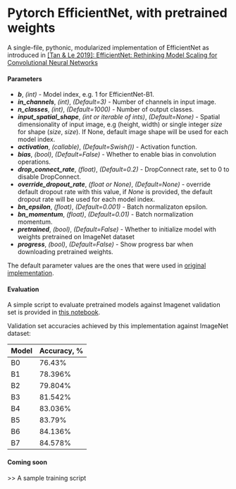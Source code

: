 # Pytorch EfficientNet, with pretrained weights

A single-file, pythonic, modularized implementation of EfficientNet 
as introduced in
[\[Tan & Le 2019\]: EfficientNet: Rethinking Model Scaling
for Convolutional Neural Networks](https://arxiv.org/abs/1905.11946)

#### Parameters
 
* ***b***, *(int)* - Model index, e.g. 1 for EfficientNet-B1.
* ***in_channels***, *(int)*, *(Default=3)* - Number of channels in input image.
* ***n_classes***, *(int)*, *(Default=1000)* - Number of 
output classes.
* ***input_spatial_shape***, *(int or iterable of ints)*, 
*(Default=None)* - Spatial dimensionality of input image, e.g
 (height, width) or single integer *size* for shape (*size*, *size*). 
If None, default image shape will be used for each model index. 
* ***activation***, *(callable)*, 
*(Default=Swish())* - Activation function.
* ***bias***, *(bool)*, 
*(Default=False)* - Whether to enable bias in convolution operations.
* ***drop_connect_rate***, *(float)*, 
*(Default=0.2)* - DropConnect rate, set to 0 to disable DropConnect.
* ***override_dropout_rate***, *(float or None)*, 
*(Default=None)* - override default dropout rate with this value,
if *None* is provided, the default dropout rate will be used 
for each model index.
* ***bn_epsilon***, *(float)*, 
*(Default=0.001)* - Batch normalizaton epsilon.
* ***bn_momentum***, *(float)*, 
*(Default=0.01)* - Batch normalization momentum.
* ***pretrained***, *(bool)*, 
*(Default=False)* - Whether to initialize model with weights 
pretrained on ImageNet dataset
* ***progress***, *(bool)*, 
*(Default=False)* - Show progress bar when downloading 
pretrained weights.

The default parameter values are the ones that were used in 
[original implementation](https://github.com/tensorflow/tpu/tree/master/models/official/efficientnet).

#### Evaluation
A simple script to evaluate pretrained models against Imagenet 
validation set is provided in [this notebook](imagenet_eval.ipynb).

Validation set accuracies achieved by this implementation against ImageNet
dataset:

| Model | Accuracy, % |
| --- | --- |
| B0 | 76.43% |
| B1 | 78.396% |
| B2 | 79.804% |
| B3 | 81.542% |
| B4 | 83.036% |
| B5 | 83.79% |
| B6 | 84.136% |
| B7 | 84.578% |

#### Coming soon
\>\> A sample training script